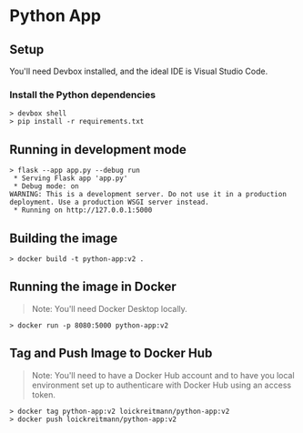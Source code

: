 # Python App

## Setup

You'll need Devbox installed, and the ideal IDE is Visual Studio Code.

### Install the Python dependencies

```shell
> devbox shell
> pip install -r requirements.txt
```

## Running in development mode

```shell
> flask --app app.py --debug run
 * Serving Flask app 'app.py'
 * Debug mode: on
WARNING: This is a development server. Do not use it in a production deployment. Use a production WSGI server instead.
 * Running on http://127.0.0.1:5000
 ```

## Building the image

```shell
> docker build -t python-app:v2 .
```

## Running the image in Docker

> Note: You'll need Docker Desktop locally.

```shell
> docker run -p 8080:5000 python-app:v2
```

## Tag and Push Image to Docker Hub

> Note: You'll need to have a Docker Hub account and to have you local environment set up to authenticare with Docker Hub using an access token.

```shell
> docker tag python-app:v2 loickreitmann/python-app:v2
> docker push loickreitmann/python-app:v2
```
